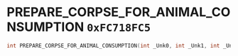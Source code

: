 # PREPARE_CORPSE_FOR_ANIMAL_CONSUMPTION `0xFC718FC5`

```cpp
int PREPARE_CORPSE_FOR_ANIMAL_CONSUMPTION(int _Unk0, int _Unk1, int _Unk2, int _Unk3, int _Unk4, int _Unk5);
```